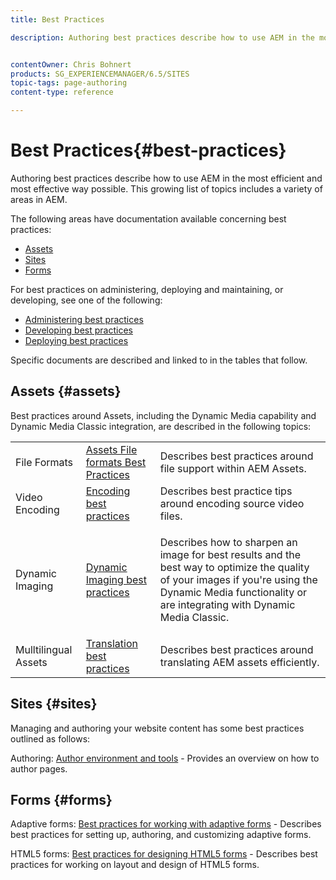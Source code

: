 ```yaml
---
title: Best Practices

description: Authoring best practices describe how to use AEM in the most efficient and most effective way possible. This growing list of topics includes a variety of areas in AEM.


contentOwner: Chris Bohnert
products: SG_EXPERIENCEMANAGER/6.5/SITES
topic-tags: page-authoring
content-type: reference

---
```


# Best Practices{#best-practices}

Authoring best practices describe how to use AEM in the most efficient and most effective way possible. This growing list of topics includes a variety of areas in AEM.

The following areas have documentation available concerning best practices:

* [Assets](#assets)
* [Sites](#sites)
* [Forms](#forms)

For best practices on administering, deploying and maintaining, or developing, see one of the following:

* [Administering best practices](/help/sites-administering/administer-best-practices.md)
* [Developing best practices](/help/sites-developing/best-practices.md)
* [Deploying best practices](/help/sites-deploying/best-practices.md)

Specific documents are described and linked to in the tables that follow.

## Assets {#assets}

Best practices around Assets, including the Dynamic Media capability and Dynamic Media Classic integration, are described in the following topics:

<table>
 <tbody>
  <tr>
   <td>File Formats</td>
   <td><a href="/help/assets/assets-file-format-best-practices.md">Assets File formats Best Practices</a></td>
   <td>Describes best practices around file support within AEM Assets.</td>
  </tr>
  <tr>
   <td>Video Encoding</td>
   <td><a href="/help/assets/video.md#best-practices-for-encoding-videos">Encoding best practices</a></td>
   <td>Describes best practice tips around encoding source video files.</td>
  </tr>
  <tr>
   <td>Dynamic Imaging</td>
   <td><a href="/help/assets/best-practices-for-optimizing-the-quality-of-your-images.md">Dynamic Imaging best practices</a></td>
   <td><p>Describes how to sharpen an image for best results and the best way to optimize the quality of your images if you're using the Dynamic Media functionality or are integrating with Dynamic Media Classic. </p> </td>
  </tr>
  <tr>
   <td>Mulltilingual Assets</td>
   <td><a href="/help/assets/best-practices-for-translating-assets-efficiently.md">Translation best practices</a></td>
   <td>Describes best practices around translating AEM assets efficiently.</td>
  </tr>
 </tbody>
</table>

## Sites {#sites}

Managing and authoring your website content has some best practices outlined as follows:

Authoring: [Author environment and tools](/help/sites-classic-ui-authoring/classic-page-author-env-tools.md) - Provides an overview on how to author pages.

## Forms {#forms}

Adaptive forms: [Best practices for working with adaptive forms](/help/forms/using/adaptive-forms-best-practices.md) - Describes best practices for setting up, authoring, and customizing adaptive forms.

HTML5 forms: [Best practices for designing HTML5 forms](/help/forms/using/best-practices-for-html5-forms.md) - Describes best practices for working on layout and design of HTML5 forms.
